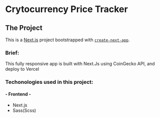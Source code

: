 # Crytocurrency Price Tracker 
## The Project

This is a [Next.js](https://nextjs.org/) project bootstrapped with [`create-next-app`](https://github.com/vercel/next.js/tree/canary/packages/create-next-app).

### Brief: 

This fully responsive app is built with Next.Js using CoinGecko API, and deploy to Vercel

### Techonologies used in this project: 

#### - Frontend -
- Next.js 
- Sass(Scss)


